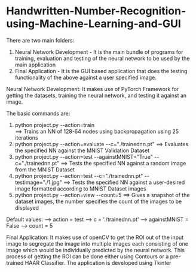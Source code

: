 # Handwritten-Number-Recognition-using-Machine-Learning-and-GUI

There are two main folders:
  1. Neural Network Development - It is the main bundle of programs for training, evaluation and testing of the neural network to be used by the main application
  2. Final Application - It is the GUI based application that does the testing functionality of the above against a user specified image.

Neural Network Development: It makes use of PyTorch Framework for getting the datasets, training the neural network, and testing it against an image.

The basic commands are:
1. python project.py --action=train                    
            ==> Trains an NN of 128-64 nodes using backpropagation using 25 iterations
2. python project.py --action=evaluate --c="./trainednn.pt"
	          ==> Evaluates the specified NN against the MNIST Validation Dataset
3. python project.py --action=test	--againstMNIST="True" --c="./trainednn.pt"
	          ==> Tests the specified NN against a random image from the MNIST Dataset
4. python project.py --action=test --c="./trainednn.pt" --testimage="./1.jpg"
	          ==> Tests the specified NN against a  user-desired image formatted according to MNIST Dataset images
5. python project.py --action=view --count=5
        	  ==> Gives a snapshot of the dataset images, the number specifies the count of the images to be displayed

Default values:
	--> action = test
	--> c = './trainednn.pt'
	--> againstMNIST = False
	--> count = 5

Final Application: It makes use of openCV to get the ROI out of the input image to segregate the image into multiple images each consisting of one image which would be individually predicted by the neural network. This process of getting the ROI can be done either using Contours or a pre-trained HAAR Classifier. The application is developed using Tkinter

